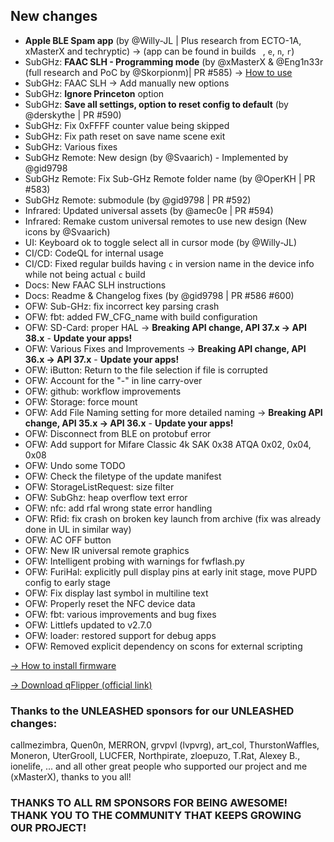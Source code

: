 ## New changes
* **Apple BLE Spam app** (by @Willy-JL | Plus research from ECTO-1A, xMasterX and techryptic) -> (app can be found in builds ` `, `e`, `n`, `r`)
* SubGHz: **FAAC SLH - Programming mode** (by @xMasterX & @Eng1n33r (full research and PoC by @Skorpionm)| PR #585) -> [How to use](https://github.com/DarkFlippers/unleashed-firmware/blob/dev/documentation/SubGHzRemoteProg.md)
* SubGHz: FAAC SLH -> Add manually new options
* SubGHz: **Ignore Princeton** option
* SubGHz: **Save all settings, option to reset config to default** (by @derskythe | PR #590)
* SubGHz: Fix 0xFFFF counter value being skipped
* SubGHz: Fix path reset on save name scene exit
* SubGHz: Various fixes
* SubGHz Remote: New design (by @Svaarich) - Implemented by @gid9798
* SubGHz Remote: Fix Sub-GHz Remote folder name (by @OperKH | PR #583)
* SubGHz Remote: submodule (by @gid9798 | PR #592)
* Infrared: Updated universal assets (by @amec0e | PR #594)
* Infrared: Remake custom universal remotes to use new design (New icons by @Svaarich)
* UI: Keyboard ok to toggle select all in cursor mode (by @Willy-JL)
* CI/CD: CodeQL for internal usage
* CI/CD: Fixed regular builds having `c` in version name in the device info while not being actual `c` build
* Docs: New FAAC SLH instructions
* Docs: Readme & Changelog fixes (by @gid9798 | PR #586 #600)
* OFW: Sub-GHz: fix incorrect key parsing crash
* OFW: fbt: added FW_CFG_name with build configuration
* OFW: SD-Card: proper HAL -> **Breaking API change, API 37.x -> API 38.x** - **Update your apps!**
* OFW: Various Fixes and Improvements -> **Breaking API change, API 36.x -> API 37.x** - **Update your apps!**
* OFW: iButton: Return to the file selection if file is corrupted
* OFW: Account for the "-" in line carry-over
* OFW: github: workflow improvements
* OFW: Storage: force mount
* OFW: Add File Naming setting for more detailed naming -> **Breaking API change, API 35.x -> API 36.x** - **Update your apps!**
* OFW: Disconnect from BLE on protobuf error
* OFW: Add support for Mifare Classic 4k SAK 0x38 ATQA 0x02, 0x04, 0x08
* OFW: Undo some TODO
* OFW: Check the filetype of the update manifest
* OFW: StorageListRequest: size filter 
* OFW: SubGhz: heap overflow text error 
* OFW: nfc: add rfal wrong state error handling
* OFW: Rfid: fix crash on broken key launch from archive (fix was already done in UL in similar way)
* OFW: AC OFF button
* OFW: New IR universal remote graphics
* OFW: Intelligent probing with warnings for fwflash.py
* OFW: FuriHal: explicitly pull display pins at early init stage, move PUPD config to early stage 
* OFW: Fix display last symbol in multiline text
* OFW: Properly reset the NFC device data
* OFW: fbt: various improvements and bug fixes
* OFW: Littlefs updated to v2.7.0
* OFW: loader: restored support for debug apps
* OFW: Removed explicit dependency on scons for external scripting

[-> How to install firmware](https://github.com/DarkFlippers/unleashed-firmware/blob/dev/documentation/HowToInstall.md)

[-> Download qFlipper (official link)](https://flipperzero.one/update)

### Thanks to the UNLEASHED sponsors for our UNLEASHED changes:
callmezimbra, Quen0n, MERRON, grvpvl (lvpvrg), art_col, ThurstonWaffles, Moneron, UterGrooll, LUCFER, Northpirate, zloepuzo, T.Rat, Alexey B., ionelife, ...
and all other great people who supported our project and me (xMasterX), thanks to you all!


### THANKS TO ALL RM SPONSORS FOR BEING AWESOME! THANK YOU TO THE COMMUNITY THAT KEEPS GROWING OUR PROJECT!
